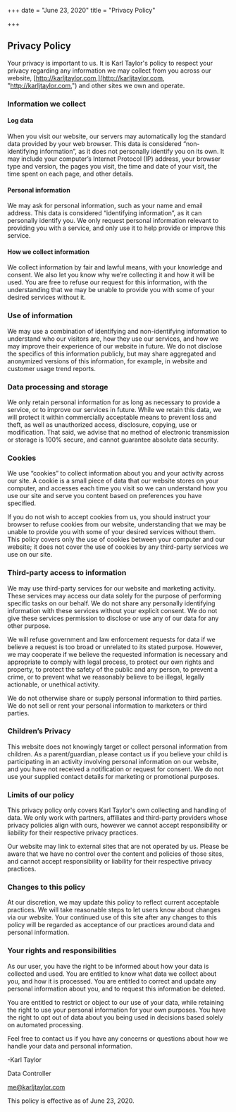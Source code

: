 +++
date = "June 23, 2020"
title = "Privacy Policy"

+++
## Privacy Policy

Your privacy is important to us. It is Karl Taylor's policy to respect your privacy regarding any information we may collect from you across our website, [http://karljtaylor.com,](http://karljtaylor.com, "http://karljtaylor.com,") and other sites we own and operate.

### Information we collect

#### Log data

When you visit our website, our servers may automatically log the standard data provided by your web browser. This data is considered “non-identifying information”, as it does not personally identify you on its own. It may include your computer’s Internet Protocol (IP) address, your browser type and version, the pages you visit, the time and date of your visit, the time spent on each page, and other details.

#### Personal information

We may ask for personal information, such as your name and email address. This data is considered “identifying information”, as it can personally identify you. We only request personal information relevant to providing you with a service, and only use it to help provide or improve this service.

#### How we collect information

We collect information by fair and lawful means, with your knowledge and consent. We also let you know why we’re collecting it and how it will be used. You are free to refuse our request for this information, with the understanding that we may be unable to provide you with some of your desired services without it.

### Use of information

We may use a combination of identifying and non-identifying information to understand who our visitors are, how they use our services, and how we may improve their experience of our website in future. We do not disclose the specifics of this information publicly, but may share aggregated and anonymized versions of this information, for example, in website and customer usage trend reports.

### Data processing and storage

We only retain personal information for as long as necessary to provide a service, or to improve our services in future. While we retain this data, we will protect it within commercially acceptable means to prevent loss and theft, as well as unauthorized access, disclosure, copying, use or modification. That said, we advise that no method of electronic transmission or storage is 100% secure, and cannot guarantee absolute data security.

### Cookies

We use “cookies” to collect information about you and your activity across our site. A cookie is a small piece of data that our website stores on your computer, and accesses each time you visit so we can understand how you use our site and serve you content based on preferences you have specified.

If you do not wish to accept cookies from us, you should instruct your browser to refuse cookies from our website, understanding that we may be unable to provide you with some of your desired services without them. This policy covers only the use of cookies between your computer and our website; it does not cover the use of cookies by any third-party services we use on our site.

### Third-party access to information

We may use third-party services for our website and marketing activity. These services may access our data solely for the purpose of performing specific tasks on our behalf. We do not share any personally identifying information with these services without your explicit consent. We do not give these services permission to disclose or use any of our data for any other purpose.

We will refuse government and law enforcement requests for data if we believe a request is too broad or unrelated to its stated purpose. However, we may cooperate if we believe the requested information is necessary and appropriate to comply with legal process, to protect our own rights and property, to protect the safety of the public and any person, to prevent a crime, or to prevent what we reasonably believe to be illegal, legally actionable, or unethical activity.

We do not otherwise share or supply personal information to third parties. We do not sell or rent your personal information to marketers or third parties.

### Children’s Privacy

This website does not knowingly target or collect personal information from children. As a parent/guardian, please contact us if you believe your child is participating in an activity involving personal information on our website, and you have not received a notification or request for consent. We do not use your supplied contact details for marketing or promotional purposes.

### Limits of our policy

This privacy policy only covers Karl Taylor's own collecting and handling of data. We only work with partners, affiliates and third-party providers whose privacy policies align with ours, however we cannot accept responsibility or liability for their respective privacy practices.

Our website may link to external sites that are not operated by us. Please be aware that we have no control over the content and policies of those sites, and cannot accept responsibility or liability for their respective privacy practices.

### Changes to this policy

At our discretion, we may update this policy to reflect current acceptable practices. We will take reasonable steps to let users know about changes via our website. Your continued use of this site after any changes to this policy will be regarded as acceptance of our practices around data and personal information.

### Your rights and responsibilities

As our user, you have the right to be informed about how your data is collected and used. You are entitled to know what data we collect about you, and how it is processed. You are entitled to correct and update any personal information about you, and to request this information be deleted.

You are entitled to restrict or object to our use of your data, while retaining the right to use your personal information for your own purposes. You have the right to opt out of data about you being used in decisions based solely on automated processing.

Feel free to contact us if you have any concerns or questions about how we handle your data and personal information.

\-Karl Taylor

Data Controller

me@karljtaylor.com

This policy is effective as of June 23, 2020.